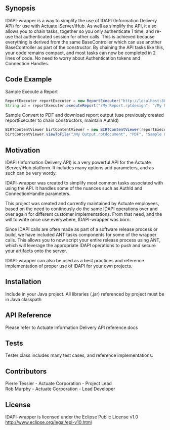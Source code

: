 ## Synopsis

IDAPI-wrapper is a way to simplify the use of IDAPI (Information Delivery API) for use with Actuate iServer/iHub.  As well as simplify the API, it also allows you to chain tasks, together so you only authenticate 1 time, and re-use that authenticated session for other calls. This is achieved because everything is derived from the same BaseController which can use another BaseController as part of the constructor.
By chaining the API tasks like this, your code remains compact, and most tasks can now be completed in 2 lines of code.  No need to worry about Authentication tokens and Connection Handles.

## Code Example

Sample Execute a Report

```Java
ReportExecuter reportExecuter = new ReportExecuter("http://localhost:8000", "Administrator", "password", "Default Volume");
String id = reportExecuter.executeReport("/My Report.rptdesign", "/My Output.rptdocument");
```

Sample Convert to PDF and download report output (use previously created reportExecuter to chain constructors, maintain AuthId)

```Java
BIRTContentViewer birtContentViewer = new BIRTContentViewer(reportExecuter);
birtContentViewer.viewToFile("/My Output.rptdocument", "PDF", "Sample Output.pdf");
```

## Motivation

IDAPI (Information Delivery API) is a very powerful API for the Actuate iServer/iHub platform.  It includes many options and parameters, and as such can be very wordy.

IDAPI-wrapper was created to simplify most common tasks associated with using the API.  It handles some of the nuances such as AuthId and ConnectionHandle parameters.

This project was created and currently maintained by Actuate employees, based on the need to continously do the same IDAPI operations over and over again for different customer implementations.  From that need, and the will to write once use everywhere, IDAPI-wrapper was born.

Since IDAPI calls are often made as part of a software release process or build, we have included ANT tasks components for some of the wrapper calls.  This allows you to now script your entire release process using ANT, which will leverage the appropriate IDAPI operations to push and secure your artifacts onto the server.

IDAPI-wrapper can also be used as a best practices and reference implementation of proper use of IDAPI for your own projects.

## Installation

Include in your Java project.  All libraries (.jar) referenced by project must be in Java classpath

## API Reference

Please refer to Actuate Information Delivery API reference docs

## Tests

Tester class includes many test cases, and reference implementations.

## Contributors

Pierre Tessier - Actuate Corporation - Project Lead  
Rob Murphy - Actuate Corporation - Lead Developer

## License

IDAPI-wrapper is licensed under the Eclipse Public License v1.0
http://www.eclipse.org/legal/epl-v10.html

